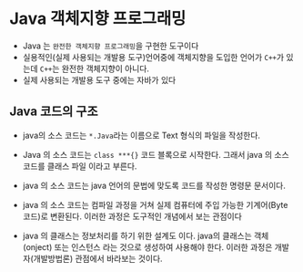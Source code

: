 # Java 객체지향 프로그래밍
* Java 는 `완전한 객체지향 프로그래밍`을 구현한 도구이다
* 실용적인(실제 사용되는 개발용 도구)언어중에 객체지향을
도입한 언어가 `C++`가 있는데 `C++`는 완전한 객체지향이 아니다.
* 실제 사용되는 개발용 도구 중에는 자바가 있다

## Java 코드의 구조
* java의 소스 코드는 `*.Java`라는 이름으로 Text 형식의 파일을 작성한다.
* Java 의 소스 코드는 `class ***{}` 코드 블록으로 시작한다.
그래서 java 의 소스코드를 클래스 파일 이라고 부른다.

* java 의 소스 코드는 java 언어의 문법에 맞도록 코드를 작성한 명령문 문서이다.
* java 의 소스 코드는 컴파일 과정을 거쳐 실제 컴퓨터에 주입
가능한 기계어(Byte 코드)로 변환된다. 이러한 과정은 도구적인 개념에서 보는 관점이다
* java 의 클래스는 정보처리를 하기 위한 설계도 이다. java의 클래스는
객체(onject) 또는 인스턴스 라는 것으로 생성하여 사용해야 한다. 이러한 과정은
개발자(개발방법론) 관점에서 바라보는 것이다.